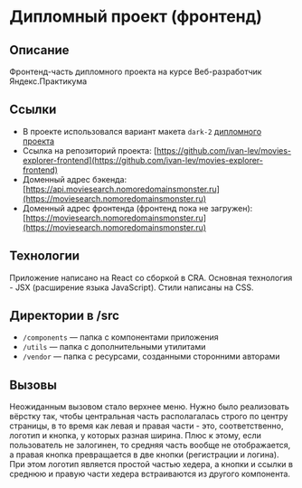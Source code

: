 # Дипломный проект (фронтенд)

## Описание

Фронтенд-часть дипломного проекта на курсе Веб-разработчик Яндекс.Практикума

## Ссылки

- В проекте использовался вариант макета `dark-2` [дипломного проекта](https://www.figma.com/file/6FMWkB94wE7KTkcCgUXtnC/%D0%94%D0%B8%D0%BF%D0%BB%D0%BE%D0%BC%D0%BD%D1%8B%D0%B9-%D0%BF%D1%80%D0%BE%D0%B5%D0%BA%D1%82?type=design&t=aV4GkMfB8YLypwQp-6)
- Ссылка на репозиторий проекта: [https://github.com/ivan-lev/movies-explorer-frontend](https://github.com/ivan-lev/movies-explorer-frontend)
- Доменный адрес бэкенда: [https://api.moviesearch.nomoredomainsmonster.ru](https://moviesearch.nomoredomainsmonster.ru)
- Доменный адрес фронтенда (фронтенд пока не загружен): [https://moviesearch.nomoredomainsmonster.ru](https://moviesearch.nomoredomainsmonster.ru)

## Технологии

Приложение написано на React со сборкой в CRA. Основная технология - JSX (расширение языка JavaScript). Стили написаны на CSS.

## Директории в /src

- `/components` — папка с компонентами приложения
- `/utils` — папка с дополнительными утилитами
- `/vendor` — папка с ресурсами, созданными сторонними авторами

## Вызовы

Неожиданным вызовом стало верхнее меню. Нужно было реализовать вёрстку так, чтобы центральная часть располагалась строго по центру страницы, в то время как левая и правая части - это, соответственно, логотип и кнопка, у которых разная ширина. Плюс к этому, если пользователь не залогинен, то средняя часть вообще не отображается, а правая кнопка превращается в две кнопки (регистрации и логина). При этом логотип является простой частью хедера, а кнопки и ссылки в среднюю и правую части хедера встраиваются из другого компонента.
